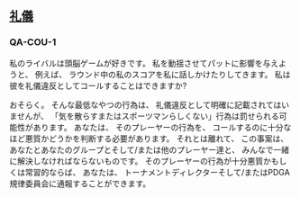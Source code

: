 ## [礼儀](812)

### QA-COU-1
私のライバルは頭脳ゲームが好きです。
私を動揺させてパットに影響を与えようと、
例えば、
ラウンド中の私のスコアを私に話しかけたりしてきます。
私は彼を礼儀違反としてコールすることはできますか?

おそらく。
そんな最低なやつの行為は、
礼儀違反として明確に記載されてはいませんが、
「気を散らすまたはスポーツマンらしくない」行為は罰せられる可能性があります。
あなたは、
そのプレーヤーの行為を、
コールするのに十分なほど悪質かどうかを判断する必要があります。
それとは離れて、
この事案は、
あなたとあなたのグループとそして/または他のプレーヤー達と、
みんなで一緒に解決しなければならないものです。
そのプレーヤーの行為が十分悪質かもしくは常習的ならば、
あなたは、
トーナメントディレクターそして/またはPDGA規律委員会に通報することができます。
